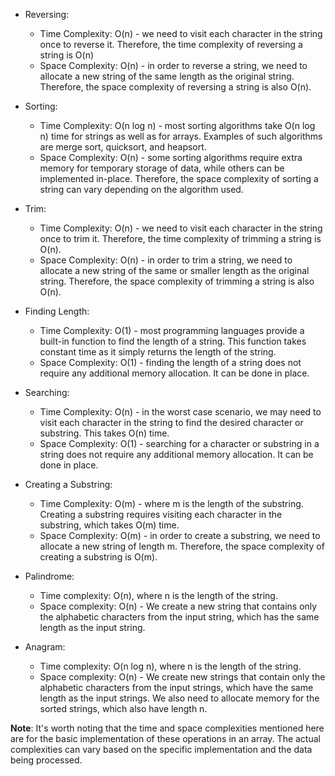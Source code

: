 - Reversing:
    - Time Complexity: O(n) - we need to visit each character in the string once to reverse it. Therefore, the time complexity of reversing a string is O(n)
    - Space Complexity: O(n) - in order to reverse a string, we need to allocate a new string of the same length as the original string. Therefore, the space complexity of reversing a string is also O(n).

- Sorting:
    - Time Complexity: O(n log n) - most sorting algorithms take O(n log n) time for strings as well as for arrays. Examples of such algorithms are merge sort, quicksort, and heapsort.
    - Space Complexity: O(n) - some sorting algorithms require extra memory for temporary storage of data, while others can be implemented in-place. Therefore, the space complexity of sorting a string can vary depending on the algorithm used.

- Trim:
    - Time Complexity: O(n) - we need to visit each character in the string once to trim it. Therefore, the time complexity of trimming a string is O(n).
    - Space Complexity: O(n) - in order to trim a string, we need to allocate a new string of the same or smaller length as the original string. Therefore, the space complexity of trimming a string is also O(n).

- Finding Length:
    - Time Complexity: O(1) - most programming languages provide a built-in function to find the length of a string. This function takes constant time as it simply returns the length of the string.
    - Space Complexity: O(1) - finding the length of a string does not require any additional memory allocation. It can be done in place.

- Searching:
    - Time Complexity: O(n) - in the worst case scenario, we may need to visit each character in the string to find the desired character or substring. This takes O(n) time.
    - Space Complexity: O(1) - searching for a character or substring in a string does not require any additional memory allocation. It can be done in place.

- Creating a Substring:
    - Time Complexity: O(m) - where m is the length of the substring. Creating a substring requires visiting each character in the substring, which takes O(m) time.
    - Space Complexity: O(m) - in order to create a substring, we need to allocate a new string of length m. Therefore, the space complexity of creating a substring is O(m).

- Palindrome:
    - Time complexity: O(n), where n is the length of the string.
    - Space complexity: O(n) - We create a new string that contains only the alphabetic characters from the input string, which has the same length as the input string.

- Anagram:
    - Time complexity: O(n log n), where n is the length of the string.
    - Space complexity: O(n) - We create new strings that contain only the alphabetic characters from the input strings, which have the same length as the input strings. We also need to allocate memory for the sorted strings, which also have length n.

**Note**: It's worth noting that the time and space complexities mentioned here are for the basic implementation of these operations in an array. The actual complexities can vary based on the specific implementation and the data being processed.
